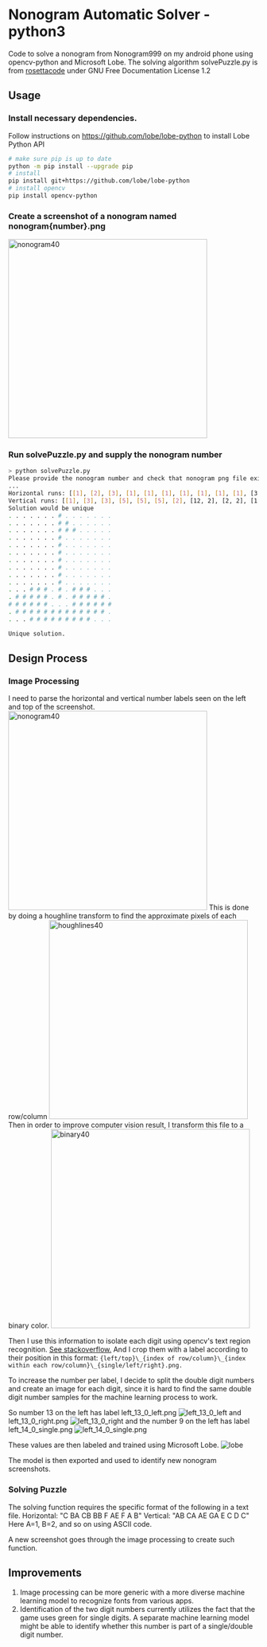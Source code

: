 # Nonogram Automatic Solver - python3
Code to solve a nonogram from Nonogram999 on my android phone using opencv-python and Microsoft Lobe. The solving algorithm solvePuzzle.py is from [rosettacode](https://rosettacode.org/wiki/Nonogram_solver#Python_3) under GNU Free Documentation License 1.2

## Usage
### Install necessary dependencies.
Follow instructions on https://github.com/lobe/lobe-python to install Lobe Python API
```bash
# make sure pip is up to date
python -m pip install --upgrade pip
# install
pip install git+https://github.com/lobe/lobe-python
# install opencv
pip install opencv-python
```
### Create a screenshot of a nonogram named nonogram{number}.png
<img src="nonogram40.png" alt="nonogram40" width="400"/>

### Run solvePuzzle.py and supply the nonogram number
```bash
> python solvePuzzle.py
Please provide the nonogram number and check that nonogram png file exists (i.e. nonogram12.png): 13
...
Horizontal runs: [[1], [2], [3], [1], [1], [1], [1], [1], [1], [1], [3, 1, 3], [5, 1, 5], [6, 6], [13], [9]]
Vertical runs: [[1], [3], [3], [5], [5], [5], [2], [12, 2], [2, 2], [1, 5], [5], [5], [3], [3], [1]]
Solution would be unique
. . . . . . . # . . . . . . .
. . . . . . . # # . . . . . .
. . . . . . . # # # . . . . .
. . . . . . . # . . . . . . .
. . . . . . . # . . . . . . .
. . . . . . . # . . . . . . .
. . . . . . . # . . . . . . .
. . . . . . . # . . . . . . .
. . . . . . . # . . . . . . .
. . . . . . . # . . . . . . .
. . . # # # . # . # # # . . .
. # # # # # . # . # # # # # .
# # # # # # . . . # # # # # #
. # # # # # # # # # # # # # .
. . . # # # # # # # # # . . .

Unique solution.
```

## Design Process
### Image Processing
I need to parse the horizontal and vertical number labels seen on the left and top of the screenshot. 
<img src="nonogram40.png" alt="nonogram40" width="400"/>
This is done by doing a houghline transform to find the approximate pixels of each row/column
<img src="houghlines40.png" alt="houghlines40" width="400"/>
Then in order to improve computer vision result, I transform this file to a binary color.
<img src="binary40.png" alt="binary40" width="400"/>

Then I use this information to isolate each digit using opencv's text region recognition. [See stackoverflow.](https://stackoverflow.com/questions/24385714/detect-text-region-in-image-using-opencvand) And I crop them with a label according to their position in this format: 
```{left/top}\_{index of row/column}\_{index within each row/column}\_{single/left/right}.png. ```

To increase the number per label, I decide to split the double digit numbers and create an image for each digit, since it is hard to find the same double digit number samples for the machine learning process to work. 

So number 13 on the left has label left_13_0_left.png ![left_13_0_left](./40/left_13_0_left.png) and left_13_0_right.png ![left_13_0_right](./40/left_13_0_right.png) and the number 9 on the left has label left_14_0_single.png ![left_14_0_single.png](./40/left_14_0_single.png)

These values are then labeled and trained using Microsoft Lobe.
![lobe](lobe.png)

The model is then exported and used to identify new nonogram screenshots.

### Solving Puzzle
The solving function requires the specific format of the following in a text file.
Horizontal: "C BA CB BB F AE F A B"
Vertical: "AB CA AE GA E C D C"
Here A=1, B=2, and so on using ASCII code.

A new screenshot goes through the image processing to create such function.

## Improvements
1. Image processing can be more generic with a more diverse machine learning model to recognize fonts from various apps.
2. Identification of the two digit numbers currently utilizes the fact that the game uses green for single digits. A separate machine learning model might be able to identify whether this number is part of a single/double digit number.